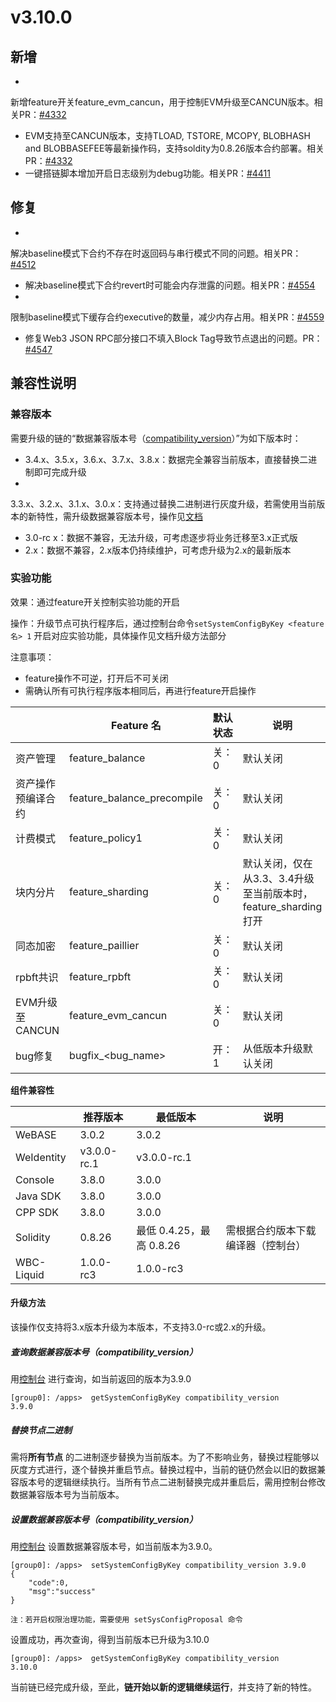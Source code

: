 # v3.10.0

## 新增

-
新增feature开关feature_evm_cancun，用于控制EVM升级至CANCUN版本。相关PR：[#4332](https://github.com/FISCO-BCOS/FISCO-BCOS/pull/4332)
- EVM支持至CANCUN版本，支持TLOAD, TSTORE, MCOPY, BLOBHASH and
  BLOBBASEFEE等最新操作码，支持soldity为0.8.26版本合约部署。相关PR：[#4332](https://github.com/FISCO-BCOS/FISCO-BCOS/pull/4332)
- 一键搭链脚本增加开启日志级别为debug功能。相关PR：[#4411](https://github.com/FISCO-BCOS/FISCO-BCOS/pull/4511)

## 修复

*
解决baseline模式下合约不存在时返回码与串行模式不同的问题。相关PR：[#4512](https://github.com/FISCO-BCOS/FISCO-BCOS/pull/4512)
* 解决baseline模式下合约revert时可能会内存泄露的问题。相关PR：[#4554](https://github.com/FISCO-BCOS/FISCO-BCOS/pull/4554)
*
限制baseline模式下缓存合约executive的数量，减少内存占用。相关PR：[#4559](https://github.com/FISCO-BCOS/FISCO-BCOS/pull/4559)
* 修复Web3 JSON RPC部分接口不填入Block
  Tag导致节点退出的问题。PR：[#4547](https://github.com/FISCO-BCOS/FISCO-BCOS/pull/4559)

## 兼容性说明

### 兼容版本

需要升级的链的“数据兼容版本号（[compatibility_version](#id5)）”为如下版本时：

* 3.4.x、3.5.x，3.6.x、3.7.x、3.8.x：数据完全兼容当前版本，直接替换二进制即可完成升级
*
3.3.x、3.2.x、3.1.x、3.0.x：支持通过替换二进制进行灰度升级，若需使用当前版本的新特性，需升级数据兼容版本号，操作见[文档](#id5)
* 3.0-rc x：数据不兼容，无法升级，可考虑逐步将业务迁移至3.x正式版
* 2.x：数据不兼容，2.x版本仍持续维护，可考虑升级为2.x的最新版本

### 实验功能

效果：通过feature开关控制实验功能的开启

操作：升级节点可执行程序后，通过控制台命令`setSystemConfigByKey <feature名> 1` 开启对应实验功能，具体操作见文档升级方法部分

注意事项：

* feature操作不可逆，打开后不可关闭
* 需确认所有可执行程序版本相同后，再进行feature开启操作

|              | Feature 名                  | 默认状态 | 说明                                         |
|--------------|----------------------------|------|--------------------------------------------|
| 资产管理         | feature_balance            | 关：0  | 默认关闭                                       |
| 资产操作预编译合约    | feature_balance_precompile | 关：0  | 默认关闭                                       |
| 计费模式         | feature_policy1            | 关：0  | 默认关闭                                       |
| 块内分片         | feature_sharding           | 关：0  | 默认关闭，仅在从3.3、3.4升级至当前版本时，feature_sharding打开 |
| 同态加密         | feature_paillier           | 关：0  | 默认关闭                                       |
| rpbft共识      | feature_rpbft              | 关：0  | 默认关闭                                       |
| EVM升级至CANCUN | feature_evm_cancun         | 关：0  | 默认关闭                                       |
| bug修复        | bugfix_\<bug_name\>        | 开：1  | 从低版本升级默认关闭                                 |

**组件兼容性**

|            | 推荐版本        | 最低版本                | 说明                |
|------------|-------------|---------------------|-------------------|
| WeBASE     | 3.0.2       | 3.0.2               |                   |
| WeIdentity | v3.0.0-rc.1 | v3.0.0-rc.1         |                   |
| Console    | 3.8.0       | 3.0.0               |                   |
| Java SDK   | 3.8.0       | 3.0.0               |                   |
| CPP SDK    | 3.8.0       | 3.0.0               |                   |
| Solidity   | 0.8.26      | 最低 0.4.25，最高 0.8.26 | 需根据合约版本下载编译器（控制台） |
| WBC-Liquid | 1.0.0-rc3   | 1.0.0-rc3           |                   |

#### 升级方法

该操作仅支持将3.x版本升级为本版本，不支持3.0-rc或2.x的升级。

##### 查询数据兼容版本号（compatibility_version）

用[控制台](https://fisco-bcos-doc.readthedocs.io/zh_CN/latest/docs/operation_and_maintenance/console/console_commands.html#getsystemconfigbykey)
进行查询，如当前返回的版本为3.9.0

``` 
[group0]: /apps>  getSystemConfigByKey compatibility_version
3.9.0
```

##### 替换节点二进制

需将**所有节点**
的二进制逐步替换为当前版本。为了不影响业务，替换过程能够以灰度方式进行，逐个替换并重启节点。替换过程中，当前的链仍然会以旧的数据兼容版本号的逻辑继续执行。当所有节点二进制替换完成并重启后，需用控制台修改数据兼容版本号为当前版本。

##### 设置数据兼容版本号（compatibility_version）

用[控制台](https://fisco-bcos-doc.readthedocs.io/zh_CN/latest/docs/operation_and_maintenance/console/console_commands.html#setsystemconfigbykey)
设置数据兼容版本号，如当前版本为3.9.0。

```
[group0]: /apps>  setSystemConfigByKey compatibility_version 3.9.0
{
    "code":0,
    "msg":"success"
}

注：若开启权限治理功能，需要使用 setSysConfigProposal 命令
```

设置成功，再次查询，得到当前版本已升级为3.10.0

``` 
[group0]: /apps>  getSystemConfigByKey compatibility_version
3.10.0
```

当前链已经完成升级，至此，**链开始以新的逻辑继续运行**，并支持了新的特性。
